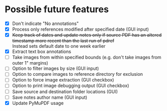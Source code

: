 # Possible future features

- [x] Don't indicate "No annotations"
- [x] Process only references modified after specified date (GUI input)
- [x] ~~Keep track of dates and update notes only if source PDF has an altered timestamp more recent than the last run of pdref~~  
    Instead sets default date to one week earlier
- [x] Extract text box annotations
- [ ] Take images from within specified bounds (e.g. don't take images from outer 1" margins)
- [ ] Option to filter images by size (GUI input)
- [ ] Option to compare images to reference directory for exclusion
- [ ] Option to force image extraction (GUI checkbox)
- [ ] Option to print image debugging output (GUI checkbox)
- [ ] Save source and destination folder locations (GUI)
- [ ] Save notes author name (GUI input)
- [x] Update PyMuPDF usage